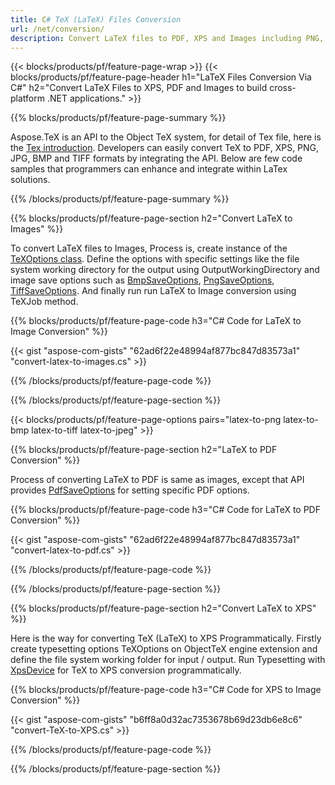 ```yaml
---
title: C# TeX (LaTeX) Files Conversion
url: /net/conversion/
description: Convert LaTeX files to PDF, XPS and Images including PNG, JPEG, TIFF, BMP with few lines of C# code via .NET library.
---
```


{{< blocks/products/pf/feature-page-wrap >}}
{{< blocks/products/pf/feature-page-header h1="LaTeX Files Conversion Via C#" h2="Convert LaTeX Files to XPS, PDF and Images to build cross-platform .NET applications." >}}

{{% blocks/products/pf/feature-page-summary %}}


Aspose.TeX is an API to the Object TeX system, for detail of Tex file, here is the [Tex introduction](https://docs.aspose.com/tex/net/what-is-tex/). Developers can easily convert TeX to PDF, XPS, PNG, JPG, BMP and TIFF formats by integrating the API. Below are few code samples that programmers can enhance and integrate within LaTex solutions.



{{% /blocks/products/pf/feature-page-summary  %}}

{{% blocks/products/pf/feature-page-section  h2="Convert LaTeX to Images" %}}

To convert LaTeX files to Images, Process is, create instance of the [TeXOptions class](https://apireference.aspose.com/tex/net/aspose.tex/texoptions). Define the options with specific settings like the file system working directory for the output using OutputWorkingDirectory and image save options such as [BmpSaveOptions](https://apireference.aspose.com/tex/net/aspose.tex.presentation.image/bmpsaveoptions), [PngSaveOptions](https://apireference.aspose.com/tex/net/aspose.tex.presentation.image/pngsaveoptions), [TiffSaveOptions](https://apireference.aspose.com/tex/net/aspose.tex.presentation.image/tiffsaveoptions). And finally run run LaTeX to Image conversion using TeXJob method.

{{% blocks/products/pf/feature-page-code h3="C# Code for LaTeX to Image Conversion" %}}

{{< gist "aspose-com-gists" "62ad6f22e48994af877bc847d83573a1" "convert-latex-to-images.cs" >}}

{{% /blocks/products/pf/feature-page-code  %}}

{{% /blocks/products/pf/feature-page-section %}}

{{< blocks/products/pf/feature-page-options pairs="latex-to-png latex-to-bmp latex-to-tiff latex-to-jpeg" >}}

{{% blocks/products/pf/feature-page-section  h2="LaTeX to PDF Conversion" %}}

Process of converting LaTeX to PDF is same as images, except that API provides [PdfSaveOptions](https://apireference.aspose.com/tex/net/aspose.tex.presentation.pdf/pdfsaveoptions) for setting specific PDF options. 


{{% blocks/products/pf/feature-page-code h3="C# Code for LaTeX to PDF Conversion" %}}

{{< gist "aspose-com-gists" "62ad6f22e48994af877bc847d83573a1" "convert-latex-to-pdf.cs" >}}

{{% /blocks/products/pf/feature-page-code  %}}

{{% /blocks/products/pf/feature-page-section %}}

{{% blocks/products/pf/feature-page-section  h2="Convert LaTeX to XPS" %}}

Here is the way for converting TeX (LaTeX) to XPS Programmatically. Firstly create typesetting options TeXOptions on ObjectTeX engine extension and define the file system working folder for input / output. Run Typesetting with [XpsDevice](https://apireference.aspose.com/tex/net/aspose.tex.presentation.xps/xpsdevice) for TeX to XPS conversion programmatically.

{{% blocks/products/pf/feature-page-code h3="C# Code for XPS to Image Conversion" %}}

{{< gist "aspose-com-gists" "b6ff8a0d32ac7353678b69d23db6e8c6" "convert-TeX-to-XPS.cs" >}}

{{% /blocks/products/pf/feature-page-code  %}}

{{% /blocks/products/pf/feature-page-section %}}